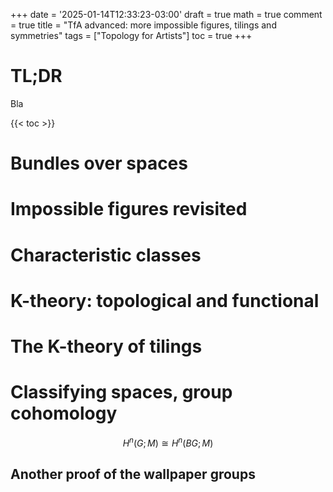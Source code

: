 +++
date = '2025-01-14T12:33:23-03:00'
draft = true
math = true
comment = true
title = "TfA advanced: more impossible figures, tilings and symmetries" 
tags = ["Topology for Artists"]
toc = true
+++

# TL;DR

Bla


{{< toc >}}

# Bundles over spaces

# Impossible figures revisited

# Characteristic classes

# K-theory: topological and functional

# The K-theory of tilings

# Classifying spaces, group cohomology

$$H^n(G;M)\cong H^n(BG; M)$$

## Another proof of the wallpaper groups